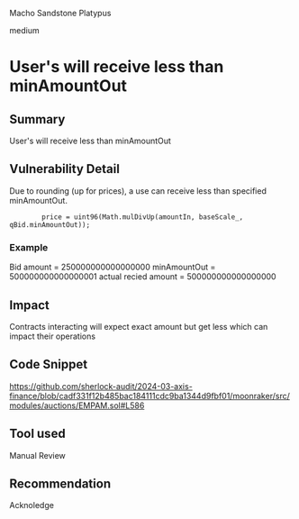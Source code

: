 Macho Sandstone Platypus

medium

# User's will receive less than minAmountOut

## Summary
User's will receive less than minAmountOut

## Vulnerability Detail
Due to rounding (up for prices), a use can receive less than specified minAmountOut.
```solidity
        price = uint96(Math.mulDivUp(amountIn, baseScale_, qBid.minAmountOut));
```

### Example
Bid amount =   250000000000000000
minAmountOut =   500000000000000001
  actual recied amount = 500000000000000000

## Impact
Contracts interacting will expect exact amount but get less which can impact their operations

## Code Snippet
https://github.com/sherlock-audit/2024-03-axis-finance/blob/cadf331f12b485bac184111cdc9ba1344d9fbf01/moonraker/src/modules/auctions/EMPAM.sol#L586
## Tool used

Manual Review

## Recommendation
Acknoledge